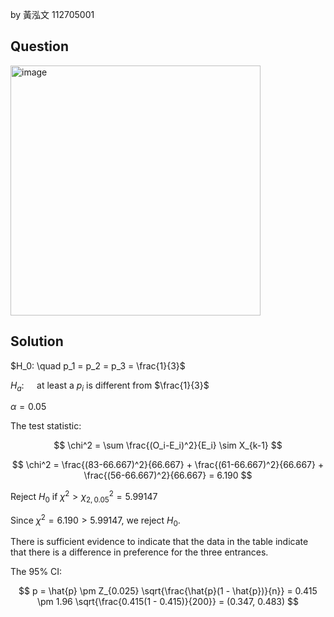 by 黃泓文 112705001

## Question

<img width="400" alt="image" src="https://github.com/user-attachments/assets/58f39ec7-46c8-4c27-a791-70b164c4cadb"  />

## Solution

$H_0: \quad p_1 = p_2 = p_3 = \frac{1}{3}$

$H_a: \quad$ at least a $p_i$ is different from $\frac{1}{3}$

$\alpha=0.05$

The test statistic:

$$
\chi^2 = \sum \frac{(O_i-E_i)^2}{E_i} \sim X_{k-1}
$$

$$
\chi^2 = \frac{(83-66.667)^2}{66.667} + \frac{(61-66.667)^2}{66.667} + \frac{(56-66.667)^2}{66.667} = 6.190
$$

Reject $H_0$ if $\chi^2 > \chi^2_{2,0.05}=5.99147$

Since $\chi^2= 6.190 > 5.99147$, we reject $H_0$.

There is sufficient evidence to indicate that the data in the table indicate that there is a difference in preference for the three entrances.

The 95% CI:

$$
p = \hat{p} \pm Z_{0.025} \sqrt{\frac{\hat{p}(1 - \hat{p})}{n}} = 0.415 \pm 1.96 \sqrt{\frac{0.415(1 - 0.415)}{200}} = (0.347, 0.483)
$$
